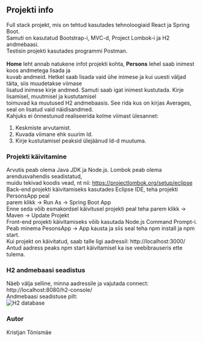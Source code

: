 ## Projekti info

Full stack projekt, mis on tehtud kasutades tehnoloogiaid React ja Spring Boot. <br>
Samuti on kasutatud Bootstrap-i, MVC-d, Project Lombok-i ja H2 andmebaasi. <br>
Testisin projekti kasutades programmi Postman. <br>
<br>
**Home** leht annab natukene infot projekti kohta, **Persons** lehel saab inimest koos andmetega lisada ja <br>
kuvab andmeid. Hetkel saab lisada vaid ühe inimese ja kui uuesti väljad täita, siis muudetakse viimase <br>
lisatud inimese kirje andmed. Samuti saab igat inimest kustutada. Kirje lisamisel, muutmisel ja kustutamisel <br>
toimuvad ka muutused H2 andmebaasis. See rida kus on kirjas Averages, seal on lisatud vaid näidisandmed. <br>
Kahjuks ei õnnestunud realiseerida kolme viimast ülesannet: <br>
1. Keskmiste arvutamist.
2. Kuvada viimane ehk suurim Id.
3. Kirje kustutamisel peaksid ülejäänud Id-d muutuma.

### Projekti käivitamine

Arvutis peab olema Java JDK ja Node.js. Lombok peab olema arendusvahendis seadistatud, <br>
muidu tekivad koodis vead, nt nii: https://projectlombok.org/setup/eclipse <br>
Back-end projekti käivitamiseks kasutades Eclipse IDE, teha projekti PersonsApp peal <br>
parem klikk -> Run As -> Spring Boot App <br>
Enne seda võib esmakordsel käivitusel projekti peal teha parem klikk -> Maven -> Update Projekt <br>
Front-end projekti käivitamiseks võib kasutada Node.js Command Prompt-i. <br>
Peab minema PesonsApp -> App kausta ja siis seal teha npm install ja npm start. <br>
Kui projekt on käivitatud, saab talle ligi aadressil: http://localhost:3000/ <br>
Antud aadress peaks npm start käivitamisel ka ise veebibrauseris ette tulema.

### H2 andmebaasi seadistus

Näeb välja selline, minna aadressile ja vajutada connect: http://localhost:8080/h2-console/ <br>
Andmebaasi seadistuse pilt: <br>
![H2 database](https://user-images.githubusercontent.com/5465035/122926967-127ed800-d371-11eb-92ae-f45eecfb6b47.PNG)

### Autor

Kristjan Tõnismäe
